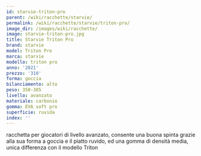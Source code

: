 ```yaml
---
id: starvie-triton-pro
parent: /wiki/racchette/starvie/
permalink: /wiki/racchette/starvie/triton-pro/
image_dir: /images/wiki/racchette/
image: starvie-triton-pro.jpg
title: Starvie Triton Pro
brand: starvie
model: Triton Pro
marca: starvie
modello: triton pro
anno: '2021'
prezzo: '310'
forma: goccia
bilanciamento: alto
peso: 350-385
livello: avanzato
materiale: carbonio
gomma: EVA soft pro
superficie: ruvida
index: ''
---
```

racchetta per giocatori di livello avanzato, consente una buona spinta grazie alla sua forma a goccia e il piatto ruvido, ed una gomma di densità media, unica differenza con il modello Triton